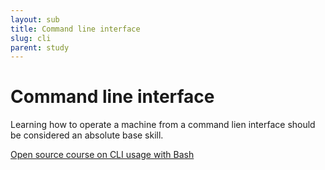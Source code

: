 ```yaml
---
layout: sub
title: Command line interface
slug: cli
parent: study
---
```

# Command line interface

Learning how to operate a machine from a command lien interface should be considered an absolute base skill.

[Open source course on CLI usage with Bash](https://github.com/Opensource-Academy/cli)
